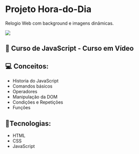 # Projeto Hora-do-Dia
Relogio Web com background e imagens dinâmicas.

<img src="https://i.imgur.com/IPlJP4I.png" />

## 🚀 Curso de JavaScript - Curso em Vídeo

## 💻 Conceitos:
- Historia do JavaScript
- Comandos básicos
- Operadores
- Manipulação da DOM
- Condições e Repetições
- Funções
## 🔧Tecnologias:
- HTML
- CSS
- JavaScript
